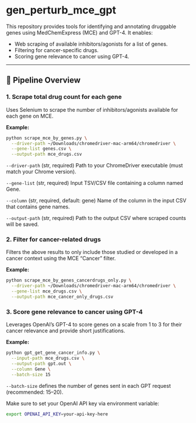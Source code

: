 # gen_perturb_mce_gpt

This repository provides tools for identifying and annotating druggable genes using MedChemExpress (MCE) and GPT-4. It enables:

- Web scraping of available inhibitors/agonists for a list of genes.  
- Filtering for cancer-specific drugs.  
- Scoring gene relevance to cancer using GPT-4.

---

## 🚀 Pipeline Overview

### 1. Scrape total drug count for each gene

Uses Selenium to scrape the number of inhibitors/agonists available for each gene on MCE.

**Example:**
```bash
python scrape_mce_by_genes.py \
  --driver-path ~/Downloads/chromedriver-mac-arm64/chromedriver \
  --gene-list genes.csv \
  --output-path mce_drugs.csv
```

`--driver-path` (str, required)
Path to your ChromeDriver executable (must match your Chrome version).

`--gene-list` (str, required)
Input TSV/CSV file containing a column named Gene.

`--column` (str, required, default: gene)
Name of the column in the input CSV that contains gene names.

`--output-path` (str, required)
Path to the output CSV where scraped counts will be saved.

### 2. Filter for cancer-related drugs

Filters the above results to only include those studied or developed in a cancer context using the MCE “Cancer” filter.

**Example:**
```bash
python scrape_mce_by_genes_cancerdrugs_only.py \
  --driver-path ~/Downloads/chromedriver-mac-arm64/chromedriver \
  --gene-list mce_drugs.csv \
  --output-path mce_cancer_only_drugs.csv
```

### 3. Score gene relevance to cancer using GPT-4

Leverages OpenAI’s GPT-4 to score genes on a scale from 1 to 3 for their cancer relevance and provide short justifications.

**Example:**
```bash
python gpt_get_gene_cancer_info.py \
  --input-path mce_drugs.csv \
  --output-path gpt.out \
  --column Gene \
  --batch-size 15
```

`--batch-size` defines the number of genes sent in each GPT request (recommended: 15–20).

Make sure to set your OpenAI API key via environment variable:

```bash
export OPENAI_API_KEY=your-api-key-here
```
